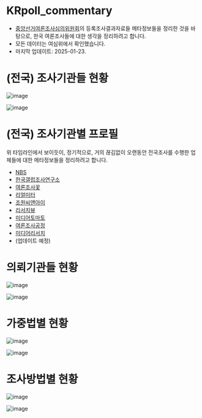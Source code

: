 # KRpoll_commentary

* [중앙선거여론조사심의위원회](https://www.nesdc.go.kr/portal/main.do)의 등록조사결과자료들 메타정보들을 정리한 것을 바탕으로, 한국 여론조사들에 대한 생각을 정리하려고 합니다.
* 모든 데이터는 여심위에서 확인했습니다.
* 마지막 업데이트: 2025-01-23.


# (전국) 조사기관들 현황

![image](https://github.com/user-attachments/assets/39b756bf-9937-4f9b-8295-aa5233c04e1f)

![image](https://github.com/user-attachments/assets/85beb47d-a037-4604-b72f-53b844dae389)

# (전국) 조사기관별 프로필

위 타임라인에서 보이듯이, 정기적으로, 거의 끊김없이 오랜동안 전국조사를 수행한 업체들에 대한 메타정보들을 정리하려고 합니다.

* [NBS](NBS.md)
* [한국갤럽조사연구소](Gallup.md)
* [여론조사꽃](Flower.md)
* [리얼미터](Realmeter.md)
* [조원씨앤아이](Jowon.md)
* [리서치뷰](ResearchView.md)
* [미디어토마토](MediaTomato.md)
* [여론조사공정](EmptyJustice.md)
* [미디어리서치](MediaResearch.md)
* (업데이트 예정)


# 의뢰기관들 현황

![image](https://github.com/user-attachments/assets/9cf57b21-f722-48b3-887f-483dbb8df002)

![image](https://github.com/user-attachments/assets/52d3864f-924b-4a06-ac30-7971a5e8cff3)


# 가중법별 현황

![image](https://github.com/user-attachments/assets/feb46d8f-3380-44df-b314-fe7a3fefee6e)

![image](https://github.com/user-attachments/assets/90e59930-c4fb-4360-8468-c21c07d62fe0)

# 조사방법별 현황

![image](https://github.com/user-attachments/assets/dbece8c2-8c78-405a-ad47-b47f5fb4d27d)

![image](https://github.com/user-attachments/assets/d0620658-8821-496b-8757-5dc0eda23e09)



